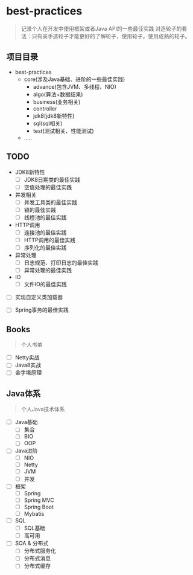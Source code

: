 # best-practices
> 记录个人在开发中使用框架或者Java API的一些最佳实践
> 对造轮子的看法：只有亲手造轮子才能更好的了解轮子，使用轮子。使用成熟的轮子。
## 项目目录
- best-practices
  - core(涉及Java基础、进阶的一些最佳实践)
    - advance(包含JVM、多线程、NIO)
    - algo(算法+数据结果)
    - business(业务相关)
    - controller
    - jdk8(jdk8新特性)
    - sql(sql相关)
    - test(测试相关、性能测试)
  - .....



## TODO
- JDK8新特性
  - [ ] JDK8日期类的最佳实践
  - [ ] 空值处理的最佳实践
- 并发相关
  - [ ] 并发工具类的最佳实践
  - [ ] 锁的最佳实践
  - [ ] 线程池的最佳实践
- HTTP调用
  - [ ] 连接池的最佳实践
  - [ ] HTTP调用的最佳实践
  - [ ] 序列化的最佳实践
- 异常处理
  - [ ] 日志规范、打印日志的最佳实践
  - [ ] 异常处理的最佳实践
- IO
  - [ ] 文件IO的最佳实践
- [ ] 实现自定义类加载器
- [ ] Spring事务的最佳实践



## Books
> 个人书单

- [ ] Netty实战
- [ ] Java8实战
- [ ] 金字塔原理

## Java体系
> 个人Java技术体系

- [ ] Java基础
  - [ ] 集合
  - [ ] BIO
  - [ ] OOP
- [ ] Java进阶
  - [ ] NIO
  - [ ] Netty
  - [ ] JVM
  - [ ] 并发
- [ ] 框架
  - [ ] Spring
  - [ ] Spring MVC
  - [ ] Spring Boot
  - [ ] Mybatis
- [ ] SQL
  - [ ] SQL基础
  - [ ] 高可用
- [ ] SOA & 分布式
  - [ ] 分布式服务化
  - [ ] 分布式消息
  - [ ] 分布式缓存
